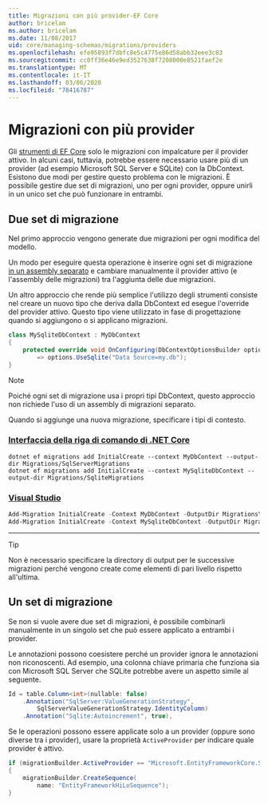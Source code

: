 ```yaml
---
title: Migrazioni con più provider-EF Core
author: bricelam
ms.author: bricelam
ms.date: 11/08/2017
uid: core/managing-schemas/migrations/providers
ms.openlocfilehash: efe95893f7dbfc8e5c4775e86d58abb32eee3c83
ms.sourcegitcommit: cc0ff36e46e9ed3527638f7208000e8521faef2e
ms.translationtype: MT
ms.contentlocale: it-IT
ms.lasthandoff: 03/06/2020
ms.locfileid: "78416787"
---
```

# <a name="migrations-with-multiple-providers"></a>Migrazioni con più provider

Gli [strumenti di EF Core][1] solo le migrazioni con impalcature per il provider attivo. In alcuni casi, tuttavia, potrebbe essere necessario usare più di un provider (ad esempio Microsoft SQL Server e SQLite) con la DbContext. Esistono due modi per gestire questo problema con le migrazioni. È possibile gestire due set di migrazioni, uno per ogni provider, oppure unirli in un unico set che può funzionare in entrambi.

## <a name="two-migration-sets"></a>Due set di migrazione

Nel primo approccio vengono generate due migrazioni per ogni modifica del modello.

Un modo per eseguire questa operazione è inserire ogni set di migrazione [in un assembly separato][2] e cambiare manualmente il provider attivo (e l'assembly delle migrazioni) tra l'aggiunta delle due migrazioni.

Un altro approccio che rende più semplice l'utilizzo degli strumenti consiste nel creare un nuovo tipo che deriva dalla DbContext ed esegue l'override del provider attivo. Questo tipo viene utilizzato in fase di progettazione quando si aggiungono o si applicano migrazioni.

``` csharp
class MySqliteDbContext : MyDbContext
{
    protected override void OnConfiguring(DbContextOptionsBuilder options)
        => options.UseSqlite("Data Source=my.db");
}
```

> [!NOTE]
> Poiché ogni set di migrazione usa i propri tipi DbContext, questo approccio non richiede l'uso di un assembly di migrazioni separato.

Quando si aggiunge una nuova migrazione, specificare i tipi di contesto.

### <a name="net-core-cli"></a>[Interfaccia della riga di comando di .NET Core](#tab/dotnet-core-cli)

```dotnetcli
dotnet ef migrations add InitialCreate --context MyDbContext --output-dir Migrations/SqlServerMigrations
dotnet ef migrations add InitialCreate --context MySqliteDbContext --output-dir Migrations/SqliteMigrations
```

### <a name="visual-studio"></a>[Visual Studio](#tab/vs)

``` powershell
Add-Migration InitialCreate -Context MyDbContext -OutputDir Migrations\SqlServerMigrations
Add-Migration InitialCreate -Context MySqliteDbContext -OutputDir Migrations\SqliteMigrations
```

***

> [!TIP]
> Non è necessario specificare la directory di output per le successive migrazioni perché vengono create come elementi di pari livello rispetto all'ultima.

## <a name="one-migration-set"></a>Un set di migrazione

Se non si vuole avere due set di migrazioni, è possibile combinarli manualmente in un singolo set che può essere applicato a entrambi i provider.

Le annotazioni possono coesistere perché un provider ignora le annotazioni non riconoscenti. Ad esempio, una colonna chiave primaria che funziona sia con Microsoft SQL Server che SQLite potrebbe avere un aspetto simile al seguente.

``` csharp
Id = table.Column<int>(nullable: false)
    .Annotation("SqlServer:ValueGenerationStrategy",
        SqlServerValueGenerationStrategy.IdentityColumn)
    .Annotation("Sqlite:Autoincrement", true),
```

Se le operazioni possono essere applicate solo a un provider (oppure sono diverse tra i provider), usare la proprietà `ActiveProvider` per indicare quale provider è attivo.

``` csharp
if (migrationBuilder.ActiveProvider == "Microsoft.EntityFrameworkCore.SqlServer")
{
    migrationBuilder.CreateSequence(
        name: "EntityFrameworkHiLoSequence");
}
```

  [1]: ../../miscellaneous/cli/index.md
  [2]: projects.md
